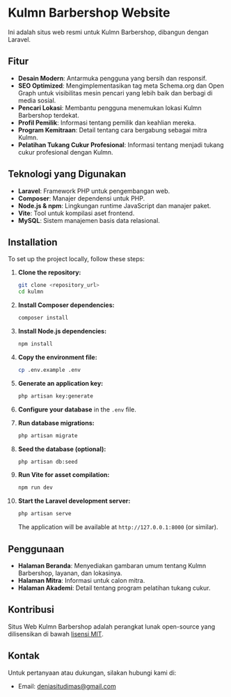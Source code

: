 # Kulmn Barbershop Website

Ini adalah situs web resmi untuk Kulmn Barbershop, dibangun dengan Laravel.

## Fitur

-   **Desain Modern**: Antarmuka pengguna yang bersih dan responsif.
-   **SEO Optimized**: Mengimplementasikan tag meta Schema.org dan Open Graph untuk visibilitas mesin pencari yang lebih baik dan berbagi di media sosial.
-   **Pencari Lokasi**: Membantu pengguna menemukan lokasi Kulmn Barbershop terdekat.
-   **Profil Pemilik**: Informasi tentang pemilik dan keahlian mereka.
-   **Program Kemitraan**: Detail tentang cara bergabung sebagai mitra Kulmn.
-   **Pelatihan Tukang Cukur Profesional**: Informasi tentang menjadi tukang cukur profesional dengan Kulmn.

## Teknologi yang Digunakan

-   **Laravel**: Framework PHP untuk pengembangan web.
-   **Composer**: Manajer dependensi untuk PHP.
-   **Node.js & npm**: Lingkungan runtime JavaScript dan manajer paket.
-   **Vite**: Tool untuk kompilasi aset frontend.
-   **MySQL**: Sistem manajemen basis data relasional.

## Installation

To set up the project locally, follow these steps:

1.  **Clone the repository:**

    ```bash
    git clone <repository_url>
    cd kulmn
    ```

2.  **Install Composer dependencies:**

    ```bash
    composer install
    ```

3.  **Install Node.js dependencies:**

    ```bash
    npm install
    ```

4.  **Copy the environment file:**

    ```bash
    cp .env.example .env
    ```

5.  **Generate an application key:**

    ```bash
    php artisan key:generate
    ```

6.  **Configure your database** in the `.env` file.

7.  **Run database migrations:**

    ```bash
    php artisan migrate
    ```

8.  **Seed the database (optional):**

    ```bash
    php artisan db:seed
    ```

9.  **Run Vite for asset compilation:**

    ```bash
    npm run dev
    ```

10. **Start the Laravel development server:**

    ```bash
    php artisan serve
    ```

    The application will be available at `http://127.0.0.1:8000` (or similar).

## Penggunaan

-   **Halaman Beranda**: Menyediakan gambaran umum tentang Kulmn Barbershop, layanan, dan lokasinya.
-   **Halaman Mitra**: Informasi untuk calon mitra.
-   **Halaman Akademi**: Detail tentang program pelatihan tukang cukur.

## Kontribusi

Situs Web Kulmn Barbershop adalah perangkat lunak open-source yang dilisensikan di bawah [lisensi MIT](https://opensource.org/licenses/MIT).

## Kontak

Untuk pertanyaan atau dukungan, silakan hubungi kami di:

-   Email: deniasitudimas@gmail.com
